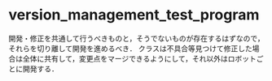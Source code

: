 # version_management_test_program
開発・修正を共通して行うべきものと，そうでないものが存在するはずなので，それらを切り離して開発を進めるべき． クラスは不具合等見つけて修正した場合は全体に共有して，変更点をマージできるようにして，それ以外はロボットごとに開発する．
